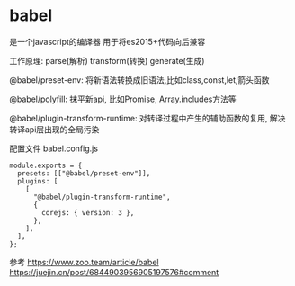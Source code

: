 # babel
是一个javascript的编译器
用于将es2015+代码向后兼容

工作原理: parse(解析) transform(转换) generate(生成)

@babel/preset-env: 将新语法转换成旧语法,比如class,const,let,箭头函数

@babel/polyfill: 抹平新api, 比如Promise, Array.includes方法等

@babel/plugin-transform-runtime: 对转译过程中产生的辅助函数的复用, 解决转译api层出现的全局污染


配置文件 babel.config.js

```
module.exports = {
  presets: [["@babel/preset-env"]],
  plugins: [
    [
      "@babel/plugin-transform-runtime",
      {
        corejs: { version: 3 },
      },
    ],
  ],
};
```

参考 
https://www.zoo.team/article/babel
https://juejin.cn/post/6844903956905197576#comment